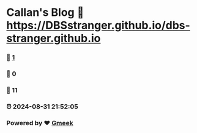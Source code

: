 # Callan's Blog :link: https://DBSstranger.github.io/dbs-stranger.github.io 
### :page_facing_up: [1](https://DBSstranger.github.io/dbs-stranger.github.io/tag.html) 
### :speech_balloon: 0 
### :hibiscus: 11 
### :alarm_clock: 2024-08-31 21:52:05 
### Powered by :heart: [Gmeek](https://github.com/Meekdai/Gmeek)
